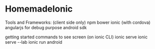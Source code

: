 # HomemadeIonic

Tools and Frameworks: (client side only)
npm
bower
ionic (with cordova)
angularjs
for debug purpose android sdk


getting started commands to see screen (on ionic CLI)
ionic serve
ionic serve --lab
ionic run android

